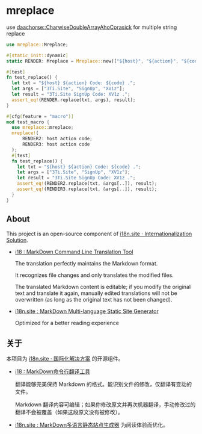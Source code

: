 # mreplace

use [daachorse::CharwiseDoubleArrayAhoCorasick](https://github.com/daac-tools/daachorse) for multiple string replace

```rust
use mreplace::Mreplace;

#[static_init::dynamic]
static RENDER: Mreplace = Mreplace::new(["${host}", "${action}", "${code}"]).unwrap();

#[test]
fn test_replace() {
  let txt = "${host} ${action} Code: ${code} .";
  let args = ["3Ti.Site", "SignUp", "XV1z"];
  let result = "3Ti.Site SignUp Code: XV1z .";
  assert_eq!(RENDER.replace(txt, args), result);
}

#[cfg(feature = "macro")]
mod test_macro {
  use mreplace::mreplace;
  mreplace!(
      RENDER2: host action code;
      RENDER3: host action code
  );
  #[test]
  fn test_replace() {
    let txt = "${host} ${action} Code: ${code} .";
    let args = ["3Ti.Site", "SignUp", "XV1z"];
    let result = "3Ti.Site SignUp Code: XV1z .";
    assert_eq!(RENDER2.replace(txt, &args[..]), result);
    assert_eq!(RENDER3.replace(txt, &args[..]), result);
  }
}
```

## About

This project is an open-source component of [i18n.site ⋅ Internationalization Solution](https://i18n.site).

* [i18 : MarkDown Command Line Translation Tool](https://i18n.site/i18)

  The translation perfectly maintains the Markdown format.

  It recognizes file changes and only translates the modified files.

  The translated Markdown content is editable; if you modify the original text and translate it again, manually edited translations will not be overwritten (as long as the original text has not been changed).

* [i18n.site : MarkDown Multi-language Static Site Generator](https://i18n.site/i18n.site)

  Optimized for a better reading experience

## 关于

本项目为 [i18n.site ⋅ 国际化解决方案](https://i18n.site) 的开源组件。

* [i18 :  MarkDown命令行翻译工具](https://i18n.site/i18)

  翻译能够完美保持 Markdown 的格式。能识别文件的修改，仅翻译有变动的文件。

  Markdown 翻译内容可编辑；如果你修改原文并再次机器翻译，手动修改过的翻译不会被覆盖（如果这段原文没有被修改）。

* [i18n.site : MarkDown多语言静态站点生成器](https://i18n.site/i18n.site) 为阅读体验而优化。
